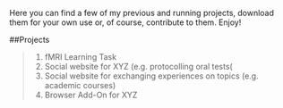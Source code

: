 Here you can find a few of my previous and running projects, download them for your own use or, of course, contribute to them.
Enjoy!

##Projects
>1. fMRI Learning Task
>2. Social website for XYZ (e.g. protocolling oral tests(
>3. Social website for exchanging experiences on topics (e.g. academic courses)
>4. Browser Add-On for XYZ
